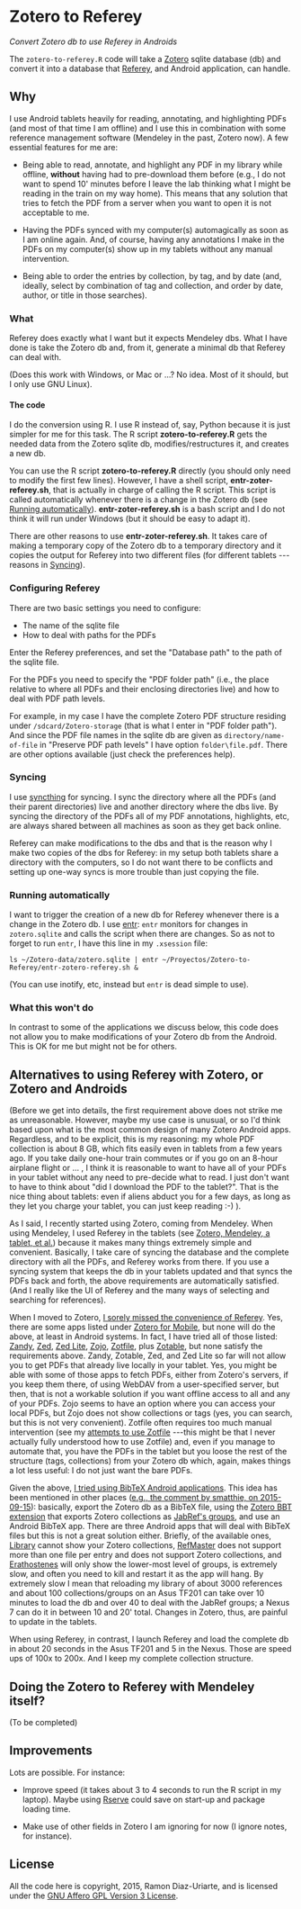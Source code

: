 # Zotero to Referey #

_Convert Zotero db to use Referey in Androids_

The `zotero-to-referey.R` code will take a [Zotero](http://www.zotero.org)
sqlite database (db) and convert it into a database that
[Referey](https://play.google.com/store/apps/details?id=com.kmk.Referey),
and Android application, can handle.


## Why ##

I use Android tablets heavily for reading, annotating, and highlighting
PDFs (and most of that time I am offline) and I use this in combination
with some reference management software (Mendeley in the past, Zotero
now). A few essential features for me are:

- Being able to read, annotate, and highlight any PDF in my library while
offline, **without** having had to pre-download them before (e.g., I do
not want to spend 10' minutes before I leave the lab thinking what I might
be reading in the train on my way home). This means that any solution that
tries to fetch the PDF from a server when you want to open it is not
acceptable to me. 

- Having the PDFs synced with my computer(s) automagically as soon as I am
online again. And, of course, having any annotations I make in the PDFs on
my computer(s) show up in my tablets without any manual intervention.

- Being able to order the entries by collection, by tag, and by date (and,
  ideally, select by combination of tag and collection, and order by date,
  author, or title in those searches).


### What ###

Referey does exactly what I want but it expects Mendeley dbs. What I have
done is take the Zotero db and, from it, generate a minimal db that
Referey can deal with.

(Does this work with Windows, or Mac or ...? No idea. Most of it should,
but I only use GNU Linux).


#### The code ####

I do the conversion using R. I use R instead of, say, Python because it is
just simpler for me for this task. The R script **zotero-to-referey.R**
gets the needed data from the Zotero sqlite db, modifies/restructures it,
and creates a new db.


You can use the R script **zotero-to-referey.R** directly (you should only
need to modify the first few lines). However, I have a shell script,
**entr-zoter-referey.sh**, that is actually in charge of calling the R
script. This script is called automatically whenever there is a change in
the Zotero db (see
[Running automatically](#running-automatically)). **entr-zoter-referey.sh**
is a bash script and I do not think it will run under Windows (but it
should be easy to adapt it).


There are other reasons to use **entr-zoter-referey.sh**. It takes care of
making a temporary copy of the Zotero db to a temporary directory and it
copies the output for Referey into two different files (for different
tablets ---reasons in [Syncing](#syncing)).




### Configuring Referey ###

There are two basic settings you need to configure:

  - The name of the sqlite file
  - How to deal with paths for the PDFs

Enter the Referey preferences, and set the "Database path" to the path of
the sqlite file.

For the PDFs you need to specify the "PDF folder path" (i.e., the place
relative to where all PDFs and their enclosing directories live) and how
to deal with PDF path levels.

For example, in my case I have the complete Zotero PDF structure residing
under `/sdcard/Zotero-storage` (that is what I enter in "PDF folder
path"). And since the PDF file names in the sqlite db are given as
`directory/name-of-file` in "Preserve PDF path levels" I have option
`folder\file.pdf`.  There are other options available (just check the
preferences help).


### Syncing ###

I use [syncthing](https://syncthing.net/) for syncing. I sync the
directory where all the PDFs (and their parent directories) live and
another directory where the dbs live. By syncing the directory of the PDFs
all of my PDF annotations, highlights, etc, are always shared between all
machines as soon as they get back online.

Referey can make modifications to the dbs and that is the reason why I
make two copies of the dbs for Referey: in my setup both tablets share a
directory with the computers, so I do not want there to be conflicts and
setting up one-way syncs is more trouble than just copying the file.



### Running automatically ###

I want to trigger the creation of a new db for Referey whenever there is a
change in the Zotero db. I use [entr](http://entrproject.org/): `entr`
monitors for changes in `zotero.sqlite` and calls the script when there
are changes. So as not to forget to run `entr`, I have this line in my
`.xsession` file:

    ls ~/Zotero-data/zotero.sqlite | entr ~/Proyectos/Zotero-to-Referey/entr-zotero-referey.sh &

(You can use inotify, etc, instead but `entr` is dead simple to use).

### What this won't do ###

In contrast to some of the applications we discuss below, this code does
not allow you to make modifications of your Zotero db from the
Android. This is OK for me but might not be for others.



##  Alternatives to using Referey with Zotero, or Zotero and Androids ##

(Before we get into details, the first requirement above does not strike
me as unreasonable. However, maybe my use case is unusual, or so I'd think
based upon what is the most common design of many Zotero Android
apps. Regardless, and to be explicit, this is my reasoning: my whole PDF
collection is about 8 GB, which fits easily even in tablets from a few
years ago. If you take daily one-hour train commutes or if you go on an
8-hour airplane flight or ... , I think it is reasonable to want to have
all of your PDFs in your tablet without any need to pre-decide what to
read. I just don't want to have to think about "did I download the PDF to
the tablet?". That is the nice thing about tablets: even if aliens abduct
you for a few days, as long as they let you charge your tablet, you can
just keep reading :-) ).


As I said, I recently started using Zotero, coming from Mendeley. When
using Mendeley, I used Referey in the tablets (see
[Zotero, Mendeley, a tablet, et al.](http://ligarto.org/rdiaz/Zotero-Mendeley-Tablet.html))
because it makes many things extremely simple and convenient. Basically, I
take care of syncing the database and the complete directory with all the
PDFs, and Referey works from there. If you use a syncing system that keeps
the db in your tablets updated and that syncs the PDFs back and forth, the
above requirements are automatically satisfied. (And I really like the UI
of Referey and the many ways of selecting and searching for references).

When I moved to Zotero,
[I sorely missed the convenience of Referey](https://github.com/rdiaz02/Adios_Mendeley#using-a-tablet). Yes,
there are some apps listed under
[Zotero for Mobile](https://www.zotero.org/support/mobile), but none will
do the above, at least in Android systems. In fact, I have tried all of
those listed: [Zandy](http://www.gimranov.com/avram/w/zandy-user-guide),
[Zed](http://www.favand.net/zed),
[Zed Lite](https://play.google.com/store/apps/details?id=net.favand.zedlite),
[Zojo](https://play.google.com/store/apps/details?id=com.phani.zojo),
[Zotfile](http://zotfile.com/), plus
[Zotable](https://play.google.com/store/apps/details?id=com.mattrobertson.zotable.app),
but none satisfy the requirements above. Zandy, Zotable, Zed, and Zed Lite
so far will not allow you to get PDFs that already live locally in your
tablet. Yes, you might be able with some of those apps to fetch PDFs,
either from Zotero's servers, if you keep them there, of using WebDAV from
a user-specified server, but then, that is not a workable solution if you
want offline access to all and any of your PDFs. Zojo seems to have an
option where you can access your local PDFs, but Zojo does not show
collections or tags (yes, you can search, but this is not very
convenient). Zotfile often requires too much manual intervention (see my
[attempts to use Zotfile](http://ligarto.org/rdiaz/Zotero-Mendeley-Tablet.html#sec-6-2)
---this might be that I never actually fully understood how to use
Zotfile) and, even if you manage to automate that,
you have the PDFs in the tablet but you loose the rest of the structure
(tags, collections) from your Zotero db which, again, makes things
a lot less useful: I do not just want the bare PDFs.


Given the above,
[I tried using BibTeX Android applications](https://github.com/rdiaz02/Adios_Mendeley#using-a-tablet).
This idea has been mentioned in other places
([e.g., the comment by smatthie, on 2015-09-15](https://forums.zotero.org/discussion/51234/zotable-a-modern-zotero-client-for-android/?Focus=239548)):
basically, export the Zotero db as a BibTeX file, using the
[Zotero BBT extension](https://zotplus.github.io/better-bibtex/) that
exports Zotero collections as
[JabRef's groups](http://jabref.sourceforge.net/help/GroupsHelp.php), and
use an Android BibTeX app. There are three Android apps that will deal
with BibTeX files but this is not a great solution either. Briefly, of the
available ones,
[Library](https://play.google.com/store/apps/details?id=com.cgogolin.library)
cannot show your Zotero collections,
[RefMaster](https://play.google.com/store/apps/details?id=me.bares.refmaster)
does not support more than one file per entry and does not support Zotero
collections, and
[Erathostenes](https://play.google.com/store/apps/details?id=com.mm.eratos)
will only show the lower-most level of groups, is extremely slow, and
often you need to kill and restart it as the app will hang. By extremely
slow I mean that reloading my library of about 3000 references and about
100 collections/groups on an Asus TF201 can take over 10 minutes to load
the db and over 40 to deal with the JabRef groups; a Nexus 7 can do it in
between 10 and 20' total. Changes in Zotero, thus, are painful to update
in the tablets.

When using Referey, in contrast, I launch Referey and load the complete db
in about 20 seconds in the Asus TF201 and 5 in the Nexus. Those are speed
ups of 100x to 200x. And I keep my complete collection structure.


## Doing the Zotero to Referey with Mendeley itself? ##

(To be completed)



## Improvements ##

Lots are possible. For instance:

- Improve speed (it takes about 3 to 4 seconds to run the R script in my
  laptop). Maybe using [Rserve](https://rforge.net/Rserve/) could save on
  start-up and package loading time.

- Make use of other fields in Zotero I am ignoring for now (I ignore
  notes, for instance).




## License ##

All the code here is copyright, 2015, Ramon Diaz-Uriarte, and is licensed
under the [GNU Affero GPL Version 3 License](http://www.gnu.org/licenses/agpl-3.0.en.html).


<!---
Local Variables:
mode: gfm
--->

